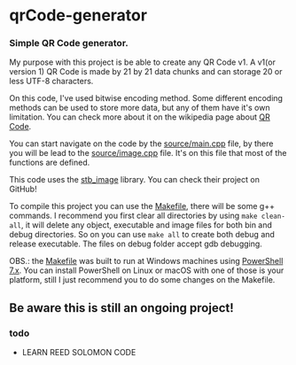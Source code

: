 # qrCode-generator

### Simple QR Code generator.

My purpose with this project is be able to create any QR Code v1. A v1(or version 1) QR Code is made by 21 by 21 data chunks and can storage 20 or less UTF-8 characters. 

On this code, I've used bitwise encoding method. Some different encoding methods can be used to store more data, but any of them have it's own limitation. You can check more about it on the wikipedia page about [QR Code][].

[QR Code]: https://en.wikipedia.org/wiki/QR_code#

You can start navigate on the code by the [source/main.cpp][] file, by there you will be lead to the [source/image.cpp] file. It's on this file that most of the functions are defined.

[source/main.cpp]: source/main.cpp
[source/image.cpp]: source/image.cpp

This code uses the [stb_image][] library. You can check their project on GitHub!

[stb_image]: https://github.com/nothings/stb/tree/master

To compile this project you can use the [Makefile][], there will be some g++ commands. I recommend you first clear all directories by using `make clean-all`, it will delete any object, executable and image files for both bin and debug directories. So on you can use `make all` to create both debug and release executable. The files on debug folder accept gdb debugging.

OBS.: the [Makefile] was built to run at Windows machines using [PowerShell 7.x][]. You can install PowerShell on Linux or macOS with one of those is your platform, still I just recommend you to do some changes on the Makefile.

[Makefile]: Makefile
[PowerShell 7.x]: https://github.com/PowerShell/PowerShell
 
## Be aware this is still an ongoing project!

### todo
* LEARN REED SOLOMON CODE
